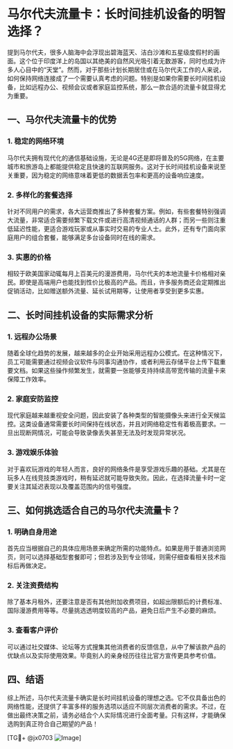 # 马尔代夫流量卡：长时间挂机设备的明智选择？

提到马尔代夫，很多人脑海中会浮现出碧海蓝天、洁白沙滩和五星级度假村的画面。这个位于印度洋上的岛国以其绝美的自然风光吸引着无数游客，同时也成为许多人心目中的“天堂”。然而，对于那些计划长期居住或在马尔代夫工作的人来说，如何保持网络连接成了一个需要认真考虑的问题。特别是如果你需要长时间挂机设备，比如远程办公、视频会议或者家庭监控系统，那么一款合适的流量卡就显得尤为重要。

## 一、马尔代夫流量卡的优势

### 1. 稳定的网络环境
马尔代夫拥有现代化的通信基础设施，无论是4G还是即将普及的5G网络，在主要城市和旅游岛上都能提供稳定且快速的互联网服务。这对于长时间挂机设备来说至关重要，因为稳定的网络意味着更低的数据丢包率和更高的设备响应速度。

### 2. 多样化的套餐选择
针对不同用户的需求，各大运营商推出了多种套餐方案。例如，有些套餐特别强调大流量，非常适合需要频繁下载文件或进行高清视频通话的人群；而另一些则注重低延迟性能，更适合游戏玩家或从事实时交易的专业人士。此外，还有专门面向家庭用户的组合套餐，能够满足多台设备同时在线的需求。

### 3. 实惠的价格
相较于欧美国家动辄每月上百美元的漫游费用，马尔代夫的本地流量卡价格相对亲民。即使是高端用户也能找到性价比极高的产品。而且，许多服务商还会定期推出促销活动，比如赠送额外流量、延长试用期等，让使用者享受到更多实惠。

## 二、长时间挂机设备的实际需求分析

### 1. 远程办公场景
随着全球化趋势的发展，越来越多的企业开始采用远程办公模式。在这种情况下，员工可能需要通过视频会议软件与同事沟通协作，或者利用云存储平台上传下载重要文档。如果这些操作频繁发生，就需要一张能够支持持续高带宽传输的流量卡来保障工作效率。

### 2. 家庭安防监控
现代家庭越来越重视安全问题，因此安装了各种类型的智能摄像头来进行全天候监控。这类设备通常需要长时间保持在线状态，并且对网络稳定性有着极高要求。一旦出现断网情况，可能会导致录像丢失甚至无法及时发现异常状况。

### 3. 游戏娱乐体验
对于喜欢玩游戏的年轻人而言，良好的网络条件是享受游戏乐趣的基础。尤其是在玩多人在线竞技类游戏时，稍有延迟就可能导致失败。因此，在选择流量卡时一定要关注其延迟表现以及覆盖范围内的信号强度。

## 三、如何挑选适合自己的马尔代夫流量卡？

### 1. 明确自身用途
首先应当根据自己的具体应用场景来确定所需的功能特点。如果是用于普通浏览网页，则可以选择基础型套餐即可；但若涉及到专业领域，则需仔细查看相关技术指标后再做决定。

### 2. 关注资费结构
除了基本月租外，还要注意是否有其他附加收费项目，如超出限额后的计费标准、国际漫游费用等等。尽量挑选透明度较高的产品，避免日后产生不必要的麻烦。

### 3. 查看客户评价
可以通过社交媒体、论坛等方式搜集其他消费者的反馈信息，从中了解该款产品的优缺点以及实际使用效果。毕竟别人的亲身经历往往比官方宣传更具参考价值。

## 四、结语

综上所述，马尔代夫流量卡确实是长时间挂机设备的理想之选。它不仅具备出色的网络性能，还提供了丰富多样的服务选项以适应不同层次消费者的需求。不过，在做出最终决策之前，请务必结合个人实际情况进行全面考量。只有这样，才能确保选购到真正符合自己期望的产品！

[TG💪+ @jx0703 ![Image](https://github.com/user-attachments/assets/dbca1d08-cadb-493c-b0ec-ad6f7a83f270)]